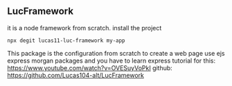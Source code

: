 ## LucFramework
it is a node framework from scratch.
install the project
```npx
npx degit lucas11-luc-framework my-app
```
This package is the configuration from scratch to create a web page
use ejs express morgan packages and you have to learn express
tutorial for this: https://www.youtube.com/watch?v=OVESuyVoPkI
github: https://github.com/Lucas104-alt/LucFramework

